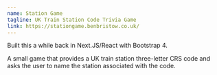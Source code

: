 ```yaml
---
name: Station Game
tagline: UK Train Station Code Trivia Game
link: https://stationgame.benbristow.co.uk/
---
```


Built this a while back in Next.JS/React with Bootstrap 4.

A small game that provides a UK train station three-letter CRS code and asks the user to name the station associated with the code.